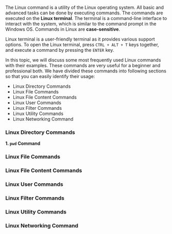 The Linux command is a utility of the Linux operating system. All basic and advanced tasks can be done by executing commands. The commands are executed on the **Linux terminal**. The terminal is a command-line interface to interact with the system, which is similar to the command prompt in the Windows OS. Commands in Linux are **case-sensitive**.

Linux terminal is a user-friendly terminal as it provides various support options. To open the Linux terminal, press `CTRL + ALT + T` keys together, and execute a command by pressing the `ENTER` key.

In this topic, we will discuss some most frequently used Linux commands with their examples. These commands are very useful for a beginner and professional both. We have divided these commands into following sections so that you can easily identify their usage:

- Linux Directory Commands
- Linux File Commands
- Linux File Content Commands
- Linux User Commands
- Linux Filter Commands
- Linux Utility Commands
- Linux Networking Command

### Linux Directory Commands
**1. `pwd` Command**



### Linux File Commands
### Linux File Content Commands
### Linux User Commands
### Linux Filter Commands
### Linux Utility Commands
### Linux Networking Command
